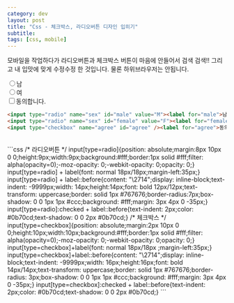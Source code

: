 ```yaml
---
category: dev
layout: post
title: "Css - 체크박스, 라디오버튼 디자인 입히기"
subtitle: 
tags: [css, mobile]
---
```

모바일을 작업하다가 라디오버튼과 체크박스 버튼이 마음에 안들어서 검색 검색!! 그리고 내 입맛에 맞게 수정수정 한 것입니다. 물론 하위브라우저는 안됩니다.
<!--more-->

<input type="radio" name="sex" id="male" value="M"><label for="male">남</label><br>
<input type="radio" name="sex" id="female" value="F"><label for="female">여</label><br>
<input type="checkbox" name="agree" id="agree"><label for="agree">동의합니다.</label>

```html
<input type="radio" name="sex" id="male" value="M"><label for="male">남</label>
<input type="radio" name="sex" id="female" value="F"><label for="female">여</label>
<input type="checkbox" name="agree" id="agree" /><label for="agree">동의합니다.</label>
```
<br>
```css
/* 라디오버튼 */
input[type=radio]{position: absolute;margin:8px 10px 0 0;height:9px;width:9px;background:#fff;border:1px solid #fff;filter: alpha(opacity=0);-moz-opacity: 0;-webkit-opacity: 0;opacity: 0;}
input[type=radio] + label{font: normal 18px/18px;margin-left:35px;}
input[type=radio] + label::before{content: "\2714";display: inline-block;text-indent: -9999px;width: 14px;height:14px;font: bold 12px/12px;text-transform: uppercase;border: solid 1px #767676;border-radius:7px;box-shadow: 0 0 1px 1px #ccc;background: #fff;margin: 3px 4px 0 -35px;}        
input[type=radio]:checked + label::before{text-indent: 2px;color: #0b70cd;text-shadow: 0 0 2px #0b70cd;}
/* 체크박스 */
input[type=checkbox]{position: absolute;margin:2px 10px 0 0;height:10px;width:10px;background:#fff;border:1px solid #fff;filter: alpha(opacity=0);-moz-opacity: 0;-webkit-opacity: 0;opacity: 0;}
input[type=checkbox]+label{font: normal 18px/18px ;margin-left:35px;}
input[type=checkbox]+label::before{content: "\2714";display: inline-block;text-indent: -9999px;width: 16px;height:16px;font: bold 14px/14px;text-transform: uppercase;border: solid 1px #767676;border-radius: 3px;box-shadow: 0 0 1px 1px #ccc;background: #fff;margin: 3px 4px 0 -35px;}        
input[type=checkbox]:checked + label::before{text-indent: 2px;color: #0b70cd;text-shadow: 0 0 2px #0b70cd;}
```